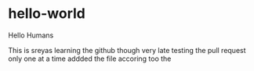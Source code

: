# hello-world
Hello Humans

This is sreyas learning the github though very late
testing the pull request  only one at a time
addded the file accoring too the 

